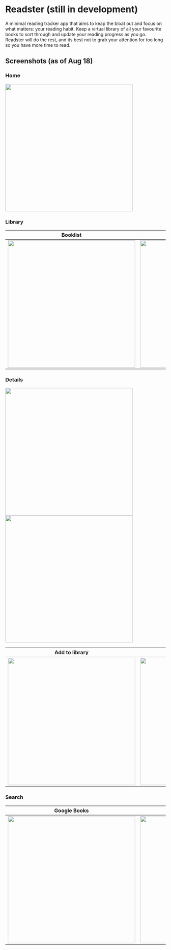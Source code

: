 # Readster (still in development)

A minimal reading tracker app that aims to keap the bloat out and focus on what matters: your reading habit. Keep a virtual library of all your favourite books to sort through and update your reading progress as you go. Readster will do the rest, and its best not to grab your attention for too long so you have more time to read.

## Screenshots (as of Aug 18)

### Home
<img src="./screenshots/home.png" width="400">


### Library

| Booklist     | Bookshelf      |
|------------|-------------|
| <img src="./screenshots/booklist.png" width="400"> | <img src="./screenshots/bookshelf.png" width="400"> |


### Details
<img src="./screenshots/details_1.png" width="400">
<img src="./screenshots/details_2.png" width="400"> 

| Add to library     | eBook sample     |
|------------|-------------|
| <img src="./screenshots/add_to_lib.png" width="400"> | <img src="./screenshots/ebook sample.png" width="400"> |


### Search
| Google Books     | Goodreads   |
|------------|-------------|
| <img src="./screenshots/search_google_books.png" width="400"> | <img src="./screenshots/search_goodreads.png" width="400"> |
